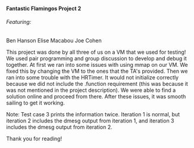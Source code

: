#### Fantastic Flamingos Project 2
###### Featuring:
Ben Hanson
Elise Macabou
Joe Cohen

This project was done by all three of us on a VM that we used for testing! We used pair programming and group discussion to develop and debug it together. At first we ran into some issues with using mmap on our VM. We fixed this by changing the VM to the ones that the TA's provided. Then we ran into some trouble with the HRTimer. It would not initialize correctly because we did not include the .function requirement (this was because it was not mentioned in the project description). We were able to find a solution online and proceed from there. After these issues, it was smooth sailing to get it working. 

Note: Test case 3 prints the information twice. Iteration 1 is normal, but iteration 2 includes the dmesg output from iteration 1, and iteration 3 includes the dmesg output from iteration 2.

Thank you for reading!
